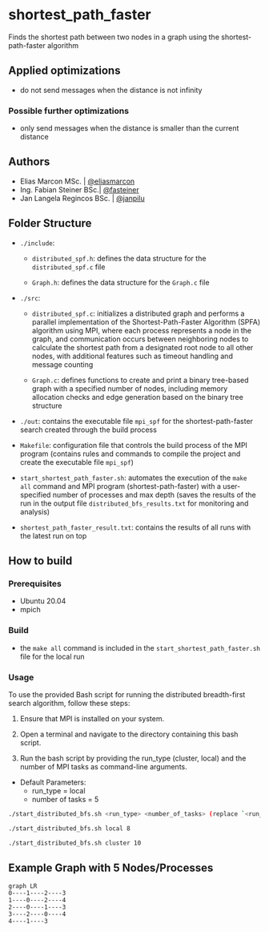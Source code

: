 # shortest_path_faster
Finds the shortest path between two nodes in a graph using the shortest-path-faster algorithm

## Applied optimizations

- do not send messages when the distance is not infinity

### Possible further optimizations
- only send messages when the distance is smaller than the current distance



## Authors

- Elias Marcon MSc. | [@eliasmarcon](https://github.com/eliasmarcon)
- Ing. Fabian Steiner BSc.| [@fasteiner](https://github.com/fasteiner/)
- Jan Langela Regincos BSc. | [@janpilu](https://github.com/janpilu)

## Folder Structure

- `./include`:

  - `distributed_spf.h`: defines the data structure for the `distributed_spf.c` file

  - `Graph.h`: defines the data structure for the `Graph.c` file

- `./src`:

  - `distributed_spf.c`: initializes a distributed graph and performs a parallel implementation of the Shortest-Path-Faster Algorithm (SPFA) algorithm using MPI, where each process represents a node in the graph, and communication occurs between neighboring nodes to calculate the shortest path from a designated root node to all other nodes, with additional features such as timeout handling and message counting

  - `Graph.c`: defines functions to create and print a binary tree-based graph with a specified number of nodes, including memory allocation checks and edge generation based on the binary tree structure

- `./out`: contains the executable file `mpi_spf` for the shortest-path-faster search created through the build process

- `Makefile`: configuration file that controls the build process of the MPI program (contains rules and commands to compile the project and create the executable file `mpi_spf`)

- `start_shortest_path_faster.sh`: automates the execution of the `make all` command and MPI program (shortest-path-faster) with a user-specified number of processes and max depth (saves the results of the run in the output file `distributed_bfs_results.txt` for monitoring and analysis)

- `shortest_path_faster_result.txt`: contains the results of all runs with the latest run on top

## How to build

### Prerequisites

- Ubuntu 20.04
- mpich

### Build

- the `make all` command is included in the `start_shortest_path_faster.sh` file for the local run

### Usage

To use the provided Bash script for running the distributed breadth-first search algorithm, follow these steps:

1. Ensure that MPI is installed on your system.

2. Open a terminal and navigate to the directory containing this bash script.

3. Run the bash script by providing the run_type (cluster, local) and the number of MPI tasks as command-line arguments.

- Default Parameters:
  - run_type = local
  - number of tasks = 5

```sh
./start_distributed_bfs.sh <run_type> <number_of_tasks> (replace `<run_type>` and `<number_of_tasks>` with the actual values)

./start_distributed_bfs.sh local 8

./start_distributed_bfs.sh cluster 10 

```

## Example Graph with 5 Nodes/Processes

```mermaid
graph LR
0----1----2----3 
1----0----2----4 
2----0----1----3 
3----2----0----4 
4----1----3 
```